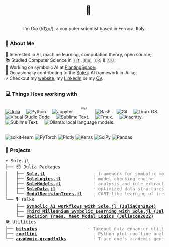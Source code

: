 
<div align="center">
<div id="user-content-toc">
	<ul>
		<summary><h1 style="display: inline-block;">👋</h1></summary>
	</ul>
</div>
I'm Gio (/d͡ʒo/), a computer scientist based in Ferrara, Italy.
</div>
<h2></h2>

### 💫 About Me

🤔 Interested in AI, machine learning, computation theory, open source;
<br>
📚 Studied Computer Science in 🇮🇹, 🇸🇪, 🇸🇬 & 🇦🇺;
<br>
🌱 Working on symbolic AI at <a target="_blank" href="https://planting.space/">PlantingSpace</a>;
<br>
🔭 Occasionally contributing to the <a target="_blank" href="https://github.com/aclai-lab/Sole.jl">Sole.jl</a> AI framework in Julia;
<br>
⚡ Checkout my <a target="_blank" href="https://giopaglia.github.io/">website</a>, my
<a target="_blank" href="https://linkedin.com/in/giovanni.pagliarini/">LinkedIn</a> or my <a target="_blank" href="https://giopaglia.github.io/gio/Giovanni-Pagliarini-CV-en-latest.pdf">CV</a>.


<!-- [![LinkedIn](https://img.shields.io/badge/LinkedIn-%230077B5.svg?logo=linkedin&logoColor=white)](https://linkedin.com/in/giovanni.pagliarini) -->

### 💻 Things I love working with

<!-- https://devicon.dev/ & https://github.com/simple-icons/simple-icons -->

<div align="left">
<a target="_blank" href="https://julialang.org/"><img src="https://cdn.jsdelivr.net/gh/devicons/devicon/icons/julia/julia-original.svg" style="width:30px;height:30px;" alt="Julia" title="The Julia programming language is the best language in the world!!!"  /></a>
<!--   <img src="https://cdn.jsdelivr.net/gh/devicons/devicon@latest/icons/julia/julia-original-wordmark.svg" style="width:30px;height:30px;" alt="Julia"  /> -->
<img width="12" />
<img src="https://cdn.jsdelivr.net/gh/devicons/devicon/icons/python/python-original.svg" style="width:30px;height:30px;" alt="Python" title="The Python programming language for fast prototying."  />
<img width="12" />
<img src="https://cdn.jsdelivr.net/gh/devicons/devicon@latest/icons/jupyter/jupyter-original.svg" style="width:30px;height:30px;" alt="Jupyter" title="Jupyter for presenting results and prototyping interactive dashboards."  />
<!-- <img src="https://cdn.jsdelivr.net/gh/devicons/devicon@latest/icons/jupyter/jupyter-original-wordmark.svg" style="width:30px;height:30px;" alt="Jupyter" title="Jupyter for presenting results and prototyping interactive dashboards."  /> -->
<img width="12" />
<!-- <img src="https://cdn.jsdelivr.net/gh/devicons/devicon@latest/icons/latex/latex-original.svg" style="width:30px;height:30px;" alt="LaTeX" title="LaTeX for typesetting elegant reports, whitepapers, and presentations."  />
<img width="12" /> -->
<!-- https://www.svgrepo.com/svg/376333/latex?edit=true -->
<img src="svgrepo/latex-svgrepo-com.svg" style="width:30px;height:30px;" alt="LaTeX" title="LaTeX for typesetting elegant reports, whitepapers, and presentations."  />
<img width="12" />
<img src="https://cdn.simpleicons.org/gnubash/4EAA25" style="width:30px;height:30px;" alt="Bash" title="Bash &amp; Zsh for basic automation." />
<img width="12" />
<!-- <img src="https://github.com/Zsh-art/logo/blob/main/svg/color_vertical_icon.svg" style="width:30px;height:30px;" alt="Zsh" title="Zsh for basic automation." />
<img width="12" /> -->
<img src="https://cdn.simpleicons.org/git/F05032" style="width:30px;height:30px;" alt="Git" title="Git for versioning every bit of textual data: code, notes, holiday plans, etc." />
<img width="12" />
<img src="https://cdn.jsdelivr.net/gh/devicons/devicon/icons/linux/linux-original.svg" style="width:30px;height:30px;" alt="Linux OS."  />
<img width="12" />
<img src="https://cdn.jsdelivr.net/gh/devicons/devicon@latest/icons/vscode/vscode-original.svg" style="width:30px;height:30px;" alt="Visual Studio Code"/>
<img width="12" />
<img src="https://cdn.simpleicons.org/neovim" style="width:30px;height:30px;" alt="Sublime Text."  />
<img width="12" />
<img src="https://cdn.simpleicons.org/tmux" style="width:30px;height:30px;" alt="Tmux."  />
<img width="12" />
<img src="https://cdn.simpleicons.org/alacritty" style="width:30px;height:30px;" alt="Alacritty."  />
<img width="12" />
<img src="https://cdn.simpleicons.org/sublimetext" style="width:30px;height:30px;" alt="Sublime Text."  />
<img width="12" />
<img src="https://cdn.simpleicons.org/ollama" style="width:30px;height:30px;" alt="Ollama: local language models."  />
</div>



<!-- karabiner -->
<!-- cinnamon -->

<br>

<!-- ![Julia](https://img.shields.io/badge/-Julia-9558B2?style=for-the-badge&logo=julia&logoColor=white)
![Python](https://img.shields.io/badge/python-3670A0?style=for-the-badge&logo=python&logoColor=ffdd54)
![Shell](https://img.shields.io/badge/shell_script-%23121011.svg?style=for-the-badge&logo=gnu-bash&logoColor=white)
![Linux](https://img.shields.io/badge/Linux-FCC624?style=for-the-badge&logo=linux&logoColor=black)
 -->

![scikit-learn](https://img.shields.io/badge/scikit--learn-%23F7931E.svg?style=for-the-badge&logo=scikit-learn&logoColor=white)
![PyTorch](https://img.shields.io/badge/PyTorch-%23EE4C2C.svg?style=for-the-badge&logo=PyTorch&logoColor=white)
![Plotly](https://img.shields.io/badge/Plotly-%233F4F75.svg?style=for-the-badge&logo=plotly&logoColor=white)
![Keras](https://img.shields.io/badge/Keras-%23D00000.svg?style=for-the-badge&logo=Keras&logoColor=white)
![SciPy](https://img.shields.io/badge/SciPy-%230C55A5.svg?style=for-the-badge&logo=scipy&logoColor=%white) 
![Pandas](https://img.shields.io/badge/pandas-%23150458.svg?style=for-the-badge&logo=pandas&logoColor=white)
<!-- ![NumPy](https://img.shields.io/badge/numpy-%23013243.svg?style=for-the-badge&logo=numpy&logoColor=white) -->

<!-- 
###

<div align="left">
	<img src="https://cdn.jsdelivr.net/gh/devicons/devicon/icons/linux/linux-original.svg" height="40" alt="linux logo"  />
	<img src="https://cdn.jsdelivr.net/gh/devicons/devicon/icons/numpy/numpy-original.svg" height="40" alt="numpy logo"  />
	<img width="12" />
	<img src="https://cdn.jsdelivr.net/gh/devicons/devicon/icons/tensorflow/tensorflow-original.svg" height="40" alt="tensorflow logo"  />
	<img width="12" />
	<img src="https://cdn.jsdelivr.net/gh/devicons/devicon/icons/pandas/pandas-original.svg" height="40" alt="pandas logo"  />
	<img width="12" />
	<img src="https://cdn.jsdelivr.net/gh/devicons/devicon/icons/pytorch/pytorch-original.svg" height="40" alt="pytorch logo"  />
	<img width="12" />
</div>
 -->
<!-- # 📊 GitHub Stats
![](https://github-readme-stats.vercel.app/api?username=giopaglia&theme=onedark&hide_border=false&include_all_commits=false&count_private=false)<br/>
![](https://github-readme-streak-stats.herokuapp.com/?user=giopaglia&theme=onedark&hide_border=false)<br/>
![](https://github-readme-stats.vercel.app/api/top-langs/?username=giopaglia&theme=onedark&hide_border=false&include_all_commits=false&count_private=false&layout=compact)

###
 -->
<!-- <div align="left">
	<img src="https://streak-stats.demolab.com?user=giopaglia&locale=en&mode=daily&theme=onedark&hide_border=false&border_radius=5" height="150" alt="streak graph"  />
	<img src="https://github-readme-stats.vercel.app/api/top-langs?username=giopaglia&locale=en&hide_title=false&layout=compact&card_width=320&langs_count=5&theme=onedark&hide_border=false" height="150" alt="languages graph"  />
</div>
 -->
<!-- --- -->
<!-- ### 🔝 Top Contributed Repo
<div align="left">
	<img src="https://streak-stats.demolab.com?user=giopaglia&locale=en&mode=daily&theme=onedark&hide_border=false&border_radius=5" height="150" alt="streak graph"  />
	<img src="https://github-contributor-stats.vercel.app/api?username=giopaglia&limit=5&theme=onedark&combine_all_yearly_contributions=true" height="150" alt="languages graph"  />
</div>


[![](https://visitcount.itsvg.in/api?id=giopaglia&icon=6&color=1)](https://visitcount.itsvg.in) -->

<!-- Proudly created with GPRM ( https://gprm.itsvg.in ) -->

### 🚀 Projects

<pre style="font-family:Menlo,'DejaVu Sans Mono',consolas,'Courier New',monospace">☀️ Sole.jl
<span style="color: #808080; text-decoration-color: #808080">┣━━ </span>📦 Julia Packages
<span style="color: #808080; text-decoration-color: #808080">┃   ┣━━ </span><span style="font-weight: bold"><a href="https://github.com/aclai-lab/Sole.jl">Sole.jl</a></span>                  - <span style="color: #808080; text-decoration-color: #808080">framework for symbolic modeling and learning</span>
<span style="color: #808080; text-decoration-color: #808080">┃   ┣━━ </span><span style="font-weight: bold"><a href="https://github.com/aclai-lab/SoleLogics.jl">SoleLogics.jl</a></span>            - <span style="color: #808080; text-decoration-color: #808080">model checking engine</span>
<span style="color: #808080; text-decoration-color: #808080">┃   ┣━━ </span><span style="font-weight: bold"><a href="https://github.com/aclai-lab/SoleModels.jl">SoleModels.jl</a></span>            - <span style="color: #808080; text-decoration-color: #808080">analysis and rule extraction from symbolic models</span>
<span style="color: #808080; text-decoration-color: #808080">┃   ┣━━ </span><span style="font-weight: bold"><a href="https://github.com/aclai-lab/SoleData.jl">SoleData.jl</a></span>              - <span style="color: #808080; text-decoration-color: #808080">optimized data structures for learning symbolic models</span>
<span style="color: #808080; text-decoration-color: #808080">┃   ┗━━ </span><span style="font-weight: bold"><a href="https://github.com/aclai-lab/ModalDecisionTrees.jl">ModalDecisionTrees.jl</a></span>    - <span style="color: #808080; text-decoration-color: #808080">CART-like learning of trees and forests based on modal logic</span>
<span style="color: #808080; text-decoration-color: #808080">┗━━ </span>🎙️ Talks
<span style="color: #808080; text-decoration-color: #808080">    ┣━━ </span><span style="font-weight: bold"><a href="https://www.youtube.com/watch?v=pfejOC_T5cQ">Symbolic AI workflows with Sole.jl (JuliaCon2024)</a></span>
<span style="color: #808080; text-decoration-color: #808080">    ┣━━ </span><span style="font-weight: bold"><a href="https://www.youtube.com/watch?v=HTRhOmQIObg">Third Millennium Symbolic Learning with Sole.jl (JuliaCon2023)</a></span>
<span style="color: #808080; text-decoration-color: #808080">    ┗━━ </span><span style="font-weight: bold"><a href="https://www.youtube.com/watch?v=HTRhOmQIObg">Decision Trees, Meet Modal Logics (JuliaCon2022)</a></span>
🛠️ Utilities
<span style="color: #808080; text-decoration-color: #808080">┣━━ </span><span style="font-weight: bold"><a href="https://github.com/giopaglia/bitsofus">bitsofus</a></span>                   - <span style="color: #808080; text-decoration-color: #808080">Takeout data enhancer utilities</span>
<span style="color: #808080; text-decoration-color: #808080">┣━━ </span><span style="font-weight: bold"><a href="https://github.com/giopaglia/rooflini">rooflini</a></span>                     - <span style="color: #808080; text-decoration-color: #808080">Python plot roofline analyses. </span>
<span style="color: #808080; text-decoration-color: #808080">┗━━ </span><span style="font-weight: bold"><a href="https://github.com/giopaglia/academic-grandfolks">academic-grandfolks</a></span>          - <span style="color: #808080; text-decoration-color: #808080">Trace one&#x27;s academic genealogy.</span>

</pre>

